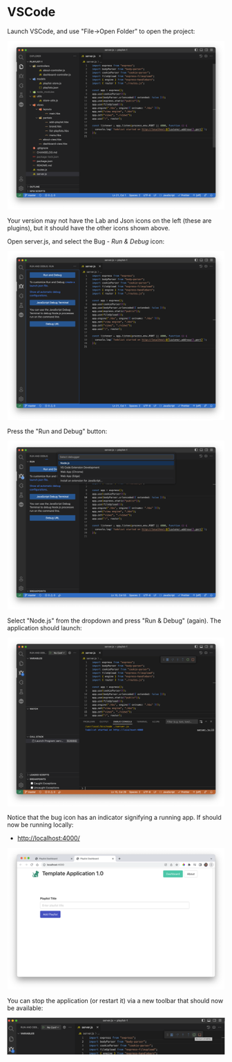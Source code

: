 # VSCode

Launch VSCode, and use "File->Open Folder" to open the project:

![](img/a04.png)

Your version may not have the Lab and Json icons on the left (these are plugins), but it should have the other icons shown above.

Open server.js, and select the Bug - *Run & Debug* icon:

![](img/a06.png)

Press the "Run and Debug" button:

![](img/a07.png)

Select "Node.js" from the dropdown and press "Run & Debug" (again). The application should launch:

![](img/a08.png)

Notice that the bug icon has an indicator signifying a running app. If should now be running locally:

- <http://localhost:4000/>

![](img/a09.png)

You can stop the application (or restart it) via a new toolbar that should now be available:

![](img/a10.png)
